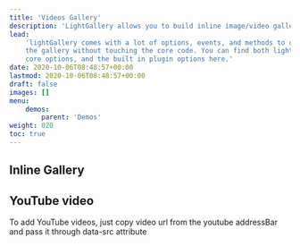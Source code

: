 ```yaml
---
title: 'Videos Gallery'
description: 'LightGallery allows you to build inline image/video galleries.'
lead:
    'lightGallery comes with a lot of options, events, and methods to customize
    the gallery without touching the core code. You can find both lightGallery
    core options, and the built in plugin options here.'
date: 2020-10-06T08:48:57+00:00
lastmod: 2020-10-06T08:48:57+00:00
draft: false
images: []
menu:
    demos:
        parent: 'Demos'
weight: 020
toc: true
---
```


<div class="title-wrap"><h2>Inline Gallery</h2></div>
    <div id="gallery-container" class="gallery-container">
</div>

## YouTube video

To add YouTube videos, just copy video url from the youtube addressBar and pass
it through data-src attribute
